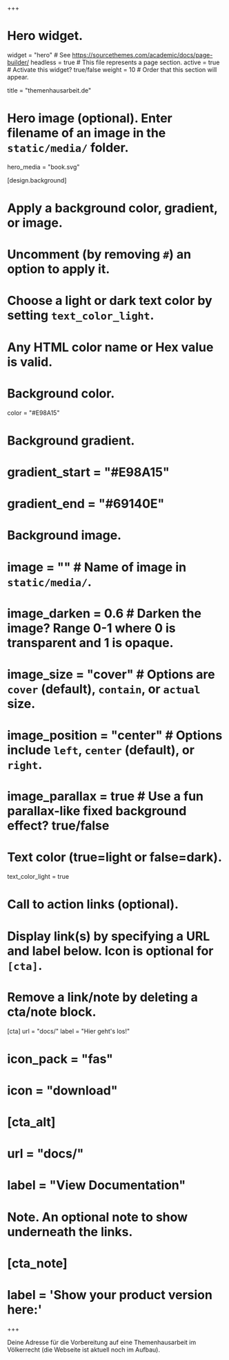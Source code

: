 +++
# Hero widget.
widget = "hero"  # See https://sourcethemes.com/academic/docs/page-builder/
headless = true  # This file represents a page section.
active = true  # Activate this widget? true/false
weight = 10  # Order that this section will appear.

title = "themenhausarbeit.de"

# Hero image (optional). Enter filename of an image in the `static/media/` folder.
hero_media = "book.svg"

[design.background]
  # Apply a background color, gradient, or image.
  #   Uncomment (by removing `#`) an option to apply it.
  #   Choose a light or dark text color by setting `text_color_light`.
  #   Any HTML color name or Hex value is valid.

  # Background color.
  color = "#E98A15"
  
  # Background gradient.
  # gradient_start = "#E98A15"
  # gradient_end = "#69140E"
  
  # Background image.
  # image = ""  # Name of image in `static/media/`.
  # image_darken = 0.6  # Darken the image? Range 0-1 where 0 is transparent and 1 is opaque.
  # image_size = "cover"  #  Options are `cover` (default), `contain`, or `actual` size.
  # image_position = "center"  # Options include `left`, `center` (default), or `right`.
  # image_parallax = true  # Use a fun parallax-like fixed background effect? true/false
  
  # Text color (true=light or false=dark).
  text_color_light = true

# Call to action links (optional).
#   Display link(s) by specifying a URL and label below. Icon is optional for `[cta]`.
#   Remove a link/note by deleting a cta/note block.
[cta]
  url = "docs/"
  label = "Hier geht's los!"
  # icon_pack = "fas"
  # icon = "download"
  
# [cta_alt]
#  url = "docs/"
#  label = "View Documentation"

# Note. An optional note to show underneath the links.
# [cta_note]
#  label = '<span class="js-github-release" data-repo="gcushen/hugo-academic">Show your product version here:<!-- V --></span>'
+++

Deine Adresse für die Vorbereitung auf eine Themenhausarbeit im Völkerrecht (die Webseite ist aktuell noch im Aufbau).
